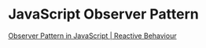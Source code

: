# JavaScript Observer Pattern

[Observer Pattern in JavaScript | Reactive Behaviour](https://blog.bitsrc.io/the-observer-pattern-in-javascript-the-key-to-a-reactive-behavior-f28236e50e10)
